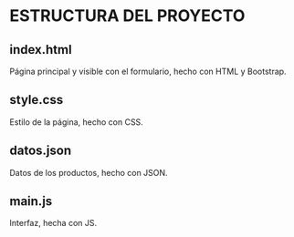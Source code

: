 
# ESTRUCTURA DEL PROYECTO

## index.html
Página principal y visible con el formulario, hecho con HTML y Bootstrap.

## style.css
Estilo de la página, hecho con CSS.

## datos.json
Datos de los productos, hecho con JSON.

## main.js
Interfaz, hecha con JS.


